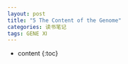 ```yaml
---
layout: post
title: "5 The Content of the Genome"
categories: 读书笔记
tags: GENE Ⅺ
---
```


* content
{:toc}


